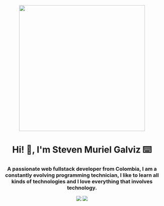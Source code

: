 <div id="header" align="center">
  <img src="https://media.giphy.com/media/Dh5q0sShxgp13DwrvG/giphy.gif" width="400"/>
  <h1 align="center">Hi! 👋, I'm Steven Muriel Galviz ⌨️</h1>
  <h3 align="center">A passionate web fullstack developer from Colombia, I am a constantly evolving programming technician, I like to learn all kinds of technologies and I love everything that involves technology.</h3>
</div>

<div id="badges" align="center">
  <a href="https://www.npmjs.com/"><img src="https://img.shields.io/npm/v/npm.svg?logo=npm"/></a>
  <a href="https://gitlab.com/GaryDevOps"><img src="https://img.shields.io/badge/logo-gitlab-blue?GaryDevOps=gitlab"/></a>
</div>
